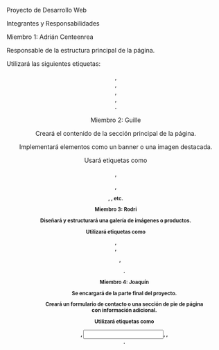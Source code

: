 Proyecto de Desarrollo Web

Integrantes y Responsabilidades

Miembro 1: Adrián Centeenrea

Responsable de la estructura principal de la página.

Utilizará las siguientes etiquetas: <header>, <nav>, <aside>, <section>, <footer>.

Miembro 2: Guille

Creará el contenido de la sección principal de la página.

Implementará elementos como un banner o una imagen destacada.

Usará etiquetas como <article>, <h1>, <p>, <img>, etc.

Miembro 3: Rodri

Diseñará y estructurará una galería de imágenes o productos.

Utilizará etiquetas como <figure>, <figcaption>, <ul>, <ol>.

Miembro 4: Joaquín

Se encargará de la parte final del proyecto.

Creará un formulario de contacto o una sección de pie de página con información adicional.

Utilizará etiquetas como <form>, <input>, <label>, <footer>.
